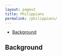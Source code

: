 ```yaml
---
layout: pagev2
title: Philippians
permalink: /philippians/
---
```

- [Background](#background)

## Background

